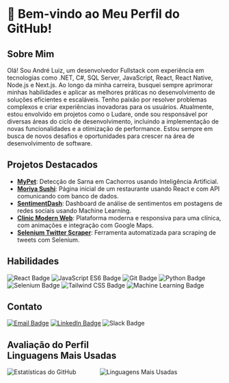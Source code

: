# 👋 Bem-vindo ao Meu Perfil do GitHub!

## Sobre Mim
Olá! Sou André Luiz, um desenvolvedor Fullstack com experiência em tecnologias como .NET, C#, SQL Server, JavaScript, React, React Native, Node.js e Next.js. Ao longo da minha carreira, busquei sempre aprimorar minhas habilidades e aplicar as melhores práticas no desenvolvimento de soluções eficientes e escaláveis. Tenho paixão por resolver problemas complexos e criar experiências inovadoras para os usuários. Atualmente, estou envolvido em projetos como o Ludare, onde sou responsável por diversas áreas do ciclo de desenvolvimento, incluindo a implementação de novas funcionalidades e a otimização de performance. Estou sempre em busca de novos desafios e oportunidades para crescer na área de desenvolvimento de software.

## Projetos Destacados
- [**MyPet**](https://github.com/Sullivan18/MyPet): Detecção de Sarna em Cachorros usando Inteligência Artificial.
- [**Moriya Sushi**](https://github.com/Sullivan18/restaurante): Página inicial de um restaurante usando React e com API comunicando com banco de dados.
- [**SentimentDash**](https://github.com/Sullivan18/SentimentDash): Dashboard de análise de sentimentos em postagens de redes sociais usando Machine Learning.
- [**Clinic Modern Web**](https://github.com/Sullivan18/clinic-modern-web): Plataforma moderna e responsiva para uma clínica, com animações e integração com Google Maps.
- [**Selenium Twitter Scraper**](https://github.com/Sullivan18/twitter_scraper): Ferramenta automatizada para scraping de tweets com Selenium.


## Habilidades
![React Badge](https://img.shields.io/badge/-React-%2361DAFB?style=flat-square&logo=React&logoColor=white&logoWidth=20&labelColor=61DAFB&color=282c34) 
![JavaScript ES6 Badge](https://img.shields.io/badge/-JavaScript_ES6-%23F7DF1E?style=flat-square&logo=JavaScript&logoColor=black&labelColor=F7DF1E&color=282c34) 
![Git Badge](https://img.shields.io/badge/-Git-%23F05032?style=flat-square&logo=Git&logoColor=white&labelColor=F05032&color=282c34) 
![Python Badge](https://img.shields.io/badge/-Python-%233776AB?style=flat-square&logo=python&logoColor=white&labelColor=3776AB&color=282c34)
![Selenium Badge](https://img.shields.io/badge/-Selenium-%2343B02A?style=flat-square&logo=selenium&logoColor=white&labelColor=43B02A&color=282c34)
![Tailwind CSS Badge](https://img.shields.io/badge/-TailwindCSS-%2338B2AC?style=flat-square&logo=tailwind-css&logoColor=white&labelColor=38B2AC&color=282c34)
![Machine Learning Badge](https://img.shields.io/badge/-Machine_Learning-%23000000?style=flat-square&logo=machine-learning&logoColor=white&labelColor=000000&color=282c34)



## Contato
[![Email Badge](https://img.shields.io/badge/-andre.sullivan18%40hotmail.com-%23D14836?style=flat-square&logo=Gmail&logoColor=white&labelColor=D14836&color=282c34)](mailto:andre.sullivan18@hotmail.com)
[![LinkedIn Badge](https://img.shields.io/badge/-André%20Luiz%20dos%20Santos%20Leite-%230077B5?style=flat-square&logo=LinkedIn&logoColor=white&labelColor=0077B5&color=282c34)](www.linkedin.com/in/andré-luiz-dos-santos-leite-081432275)
![Slack Badge](https://img.shields.io/badge/-andre.sullivan18%40hotmail.com-%237A7A7A?style=flat-square&logo=Slack&logoColor=white&labelColor=7A7A7A&color=282c34)

## Avaliação do Perfil  &nbsp;&nbsp;&nbsp;&nbsp;&nbsp;&nbsp;&nbsp;&nbsp;&nbsp;&nbsp;&nbsp;&nbsp;&nbsp;&nbsp;&nbsp;&nbsp;&nbsp;&nbsp;&nbsp;&nbsp;&nbsp;&nbsp;&nbsp;&nbsp;&nbsp;&nbsp;&nbsp;&nbsp;&nbsp;&nbsp;&nbsp;&nbsp;&nbsp;&nbsp;&nbsp;&nbsp;&nbsp;&nbsp;&nbsp;&nbsp;&nbsp;&nbsp;&nbsp;&nbsp;&nbsp;&nbsp;&nbsp;&nbsp; Linguagens Mais Usadas

![Estatísticas do GitHub](https://github-readme-stats.vercel.app/api?username=Sullivan18&show_icons=true&theme=dark)  &nbsp;&nbsp;&nbsp;&nbsp;&nbsp;&nbsp;&nbsp;&nbsp;&nbsp;&nbsp;&nbsp;&nbsp;   ![Linguagens Mais Usadas](https://github-readme-stats.vercel.app/api/top-langs/?username=Sullivan18&layout=compact&theme=dark)




